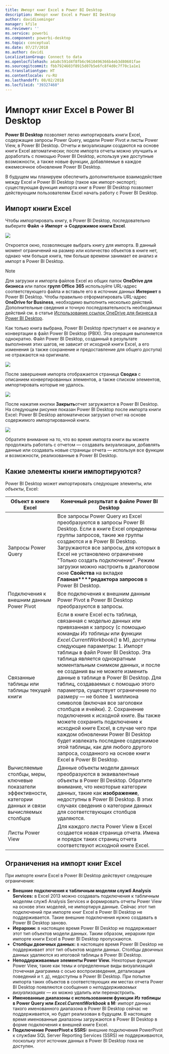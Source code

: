 ```yaml
---
title: Импорт книг Excel в Power BI Desktop
description: Импорт книг Excel в Power BI Desktop
author: davidiseminger
manager: kfile
ms.reviewer: ''
ms.service: powerbi
ms.component: powerbi-desktop
ms.topic: conceptual
ms.date: 07/27/2018
ms.author: davidi
LocalizationGroup: Connect to data
ms.openlocfilehash: a4a8c591d4f8fb6c9610496366b4eb3d80601fae
ms.sourcegitcommit: fbb7924603f8915d07b5e6fc8f4d0c7f70c1a1e1
ms.translationtype: HT
ms.contentlocale: ru-RU
ms.lasthandoff: 08/02/2018
ms.locfileid: "39327460"
---
```

# <a name="import-excel-workbooks-into-power-bi-desktop"></a>Импорт книг Excel в Power BI Desktop
**Power BI Desktop** позволяет легко импортировать книги Excel, содержащие запросы Power Query, модели Power Pivot и листы Power View, в Power BI Desktop. Отчеты и визуализации создаются на основе книги Excel автоматически; после импорта отчеты можно улучшить и доработать с помощью Power BI Desktop, используя уже доступные возможности, а также новые функции, добавляемые в каждое ежемесячное обновление Power BI Desktop.

В будущем мы планируем обеспечить дополнительное взаимодействие между Excel и Power BI Desktop (такое как импорт-экспорт); существующая функция импорта книг в Power BI Desktop позволяет действующим пользователям Excel начать работу с Power BI Desktop.

## <a name="how-do-i-import-an-excel-workbook"></a>Импорт книги Excel
Чтобы импортировать книгу, в Power BI Desktop, последовательно выберите **Файл -\> Импорт -\> Содержимое книги Excel**.

![](media/desktop-import-excel-workbooks/importexceltopbi_1.png)

Откроется окно, позволяющее выбрать книгу для импорта. В данный момент ограничений на размер или количество объектов в книге нет, однако чем больше книга, тем больше времени занимает ее анализ и импорт в Power BI Desktop.

> [!NOTE]
> Для загрузки и импорта файлов Excel из общих папок **OneDrive для бизнеса** или папок **групп Office 365** используйте URL-адрес соответствующего файла и вставьте его в источник данных **Интернет** в Power BI Desktop. Чтобы правильно отформатировать URL-адрес **OneDrive for Business**, необходимо выполнить несколько действий. Дополнительные сведения и точную последовательность необходимых действий см. в статье [Использование ссылок OneDrive для бизнеса в Power BI Desktop](desktop-use-onedrive-business-links.md).
> 
> 

Как только книга выбрана, Power BI Desktop приступает к ее анализу и конвертации в файл Power BI Desktop (PBIX). Эта операция выполняется однократно. Файл Power BI Desktop, созданный в результате выполнения этих шагов, не зависит от исходной книги Excel, а его изменения (а также сохранение и предоставление для общего доступа) не отражаются на оригинале.

![](media/desktop-import-excel-workbooks/importexceltopbi_2.png)

После завершения импорта отображается страница **Сводка** с описанием конвертированных элементов, а также списком элементов, импортировать которые не удалось.

![](media/desktop-import-excel-workbooks/importexceltopbi_3.png)

После нажатия кнопки **Закрыть**отчет загружается в Power BI Desktop. На следующем рисунке показан Power BI Desktop после импорта книги Excel: Power BI Desktop автоматически загрузил отчет на основе содержимого импортированной книги.

![](media/desktop-import-excel-workbooks/importexceltopbi_4.png)

Обратите внимание на то, что во время импорта книги вы можете продолжать работать с отчетом — создавать визуализации, добавлять данные или создавать новые страницы отчета — используя все функции и возможности, реализованные в Power BI Desktop.

## <a name="which-workbook-elements-are-imported"></a>Какие элементы книги импортируются?
Power BI Desktop может импортировать следующие элементы, или *объекты*, Excel:

| Объект в книге Excel | Конечный результат в файле Power BI Desktop |
| --- | --- |
| Запросы Power Query |Все запросы Power Query из Excel преобразуются в запросы Power BI Desktop. Если в книге Excel определены группы запросов, такие же группы создаются и в Power BI Desktop. Загружаются все запросы, для которых в Excel не установлено ограничение "Только создать подключение". Режим загрузки можно настроить в диалоговом окне **Свойства** на вкладке **Главная****редактора запросов** в Power BI Desktop. |
| Подключения к внешним данным Power Pivot |Все подключения к внешним данным Power Pivot в Power BI Desktop преобразуются в запросы. |
| Связанные таблицы или таблицы текущей книги |Если в книге Excel есть таблица, связанная с моделью данных или привязанная к запросу (с помощью команды *Из таблицы* или функции *Excel.CurrentWorkbook()* в M), доступны следующие параметры: 1. Импорт таблицы в файл Power BI Desktop. Эта таблица является однократным моментальным снимком данных, и после ее создания вы не можете изменить данные в таблице в Power BI Desktop. Для таблиц, создаваемых с помощью этого параметра, существует ограничение по размеру — не более 1 миллиона символов (включая все заголовки столбцов и ячейки). 2. Сохранение подключения к исходной книге. Вы также можете сохранить подключение к исходной книге Excel, в случае чего при каждом обновлении Power BI Desktop будет извлекать последнее содержимое этой таблицы, как для любого другого запроса, созданного на основе книги Excel в Power BI Desktop. |
| Вычисляемые столбцы, меры, ключевые показатели эффективности, категории данных и связи вычисляемых столбцов |Данные объекты модели данных преобразуются в эквивалентные объекты в Power BI Desktop. Обратите внимание, что некоторые категории данных, такие как **изображение**, недоступны в Power BI Desktop. В этих случаях сведения о категории данных для соответствующих столбцов удаляются. |
| Листы Power View |Для каждого листа Power View в Excel создается новая страница отчета. Имена и порядок таких страниц отчета соответствуют исходной книге Excel. |

## <a name="are-there-any-limitations-to-importing-a-workbook"></a>Ограничения на импорт книг Excel
При импорте книги Excel в Power BI Desktop действуют следующие ограничения:

* **Внешние подключения к табличным моделям служб Analysis Services:** в Excel 2013 можно создавать подключения к табличным моделям служб Analysis Services и формировать отчеты Power View на основе этих моделей, не импортируя данные. Сейчас этот тип подключений при импорте книг Excel в Power BI Desktop не поддерживается. Такие внешние подключения нужно создавать в Power BI Desktop заново.
* **Иерархии:** в настоящее время Power BI Desktop не поддерживает этот тип объектов модели данных. Таким образом, иерархии при импорте книги Excel в Power BI Desktop пропускаются.
* **Столбцы двоичных данных:** в настоящее время Power BI Desktop не поддерживает этот тип объектов модели данных. Столбцы двоичных данных удаляются из итоговой таблицы в Power BI Desktop.
* **Неподдерживаемые элементы Power View.** Некоторые функции Power View, такие как темы и определенные виды визуализаций (точечная диаграмма с осью воспроизведения, детализация поведений и т. д), недоступны в Power BI Desktop. При попытке импорта таких объектов в соответствующих им местах отчета Power BI Desktop появляются сообщения о *неподдерживаемых визуализациях* — их можно удалить или перенастроить.
* **Именованные диапазоны с использованием функции** ***Из таблицы*** **в Power Query или**  ***Excel.CurrentWorkbook*** **в M:** импорт данных такого именованного диапазона в Power BI Desktop сейчас не поддерживается, но будет реализован в будущем. В настоящее время именованные диапазоны загружаются в Power BI Desktop в форме подключения к внешней книге Excel.
* **Подключение PowerPivot к SSRS:** внешние подключения PowerPivot к службам SQL Server Reporting Services (SSRS) не поддерживаются, поскольку этот источник данных в Power BI Desktop пока не доступен.

